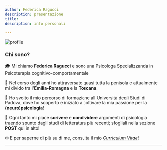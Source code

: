 ```yaml
---
author: Federica Ragucci
description: presentazione
title: 
description: info personali

---
```


![profile](images/landscape.jpg)

**<h3>Chi sono?</h3>**

🎓 Mi chiamo **Federica Ragucci** e sono una Psicologa Specializzanda in Psicoterapia cognitivo-comportamentale

📍   Nel corso degli anni ho attraversato quasi tutta la penisola e attualmente mi divido tra l'**Emilia-Romagna** e la **Toscana**.

:brain: Ho svolto il mio percorso di formazione all'Università degli Studi di Padova, dove ho scoperto e iniziato a coltivare la mia passione per la **(neuro)psicologia**!

📌 Ogni tanto mi piace **scrivere** e **condividere** argomenti di psicologia traendo spunto dagli studi di letteratura più recenti; sfogliali nella sezione **POST** qui in alto!

✉ E per saperne di più su di me, consulta il mio [*Curriculum Vitae*](/files/cv.pdf)!

**********************************************

